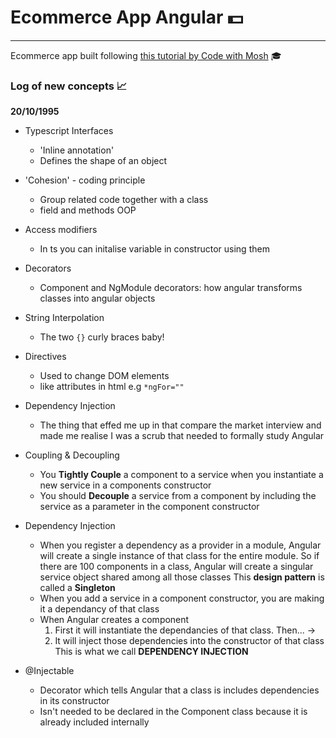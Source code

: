 # Ecommerce App Angular 💵
---
Ecommerce app built following [this tutorial by Code with Mosh](https://codewithmosh.com/p/angular-master-class) 🎓

### Log of new concepts 📈
**20/10/1995**
- Typescript Interfaces
    - 'Inline annotation'
    - Defines the shape of an object
- 'Cohesion' - coding principle
    - Group related code together with a class
    - field and methods OOP
- Access modifiers
    - In ts you can initalise variable in constructor using them
- Decorators
    - Component and NgModule decorators: how angular transforms classes
    into angular objects
- String Interpolation
    - The two `{}` curly braces baby!
- Directives
    - Used to change DOM elements
    - like attributes in html e.g `*ngFor=""`
- Dependency Injection
    - The thing that effed me up in that compare the market interview and made me realise I was a scrub that needed to formally study Angular
- Coupling & Decoupling
    - You **Tightly Couple** a component to a service when you instantiate a new service in a components constructor
    - You should **Decouple** a service from a component by including the service as a parameter in the component constructor
    
- Dependency Injection
    - When you register a dependency as a provider in a module, Angular will create a single instance of that class for the entire module. So if there are 100 components in a class, Angular will create a singular service object shared among all those classes This **design pattern** is called a **Singleton**
    - When you add a service in a component constructor, you are making it a dependancy of that class
    - When Angular creates a component
        1. First it will instantiate the dependancies of that class. Then... ->
        2. It will inject those dependencies into the constructor of that class
    This is what we call **DEPENDENCY INJECTION**

- @Injectable
    - Decorator which tells Angular that a class is includes dependencies in its constructor
    - Isn't needed to be declared in the Component class because it is already included internally